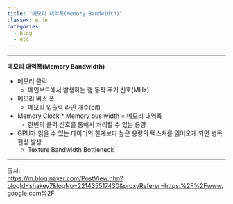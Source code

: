 ```yaml
---
title: "메모리 대역폭(Memory Bandwidth)"
classes: wide
categories: 
  - blog
  - etc
---
```

---

**메모리 대역폭(Memory Bandwidth)**  
  
* 메모리 클럭 
  - 메인보드에서 발생하는 램 동작 주기 신호(MHz)
* 메모리 버스 폭 
  - 메모리 입출력 라인 개수(bit)
* Memory Clock * Memory bus width = 메모리 대역폭
  - 한번의 클럭 신호를 통해서 처리할 수 있는 용량
* GPU가 읽을 수 있는 데이터의 한계보다 높은 옹량의 텍스쳐를 읽어오게 되면 병목현상 발생
  - Texture Bandwidth Bottleneck
  
---  
출처:   
<https://m.blog.naver.com/PostView.nhn?blogId=shakey7&logNo=221435517430&proxyReferer=https:%2F%2Fwww.google.com%2F>  
